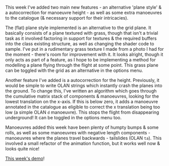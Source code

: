 This week I've added two main new features - an alternative 'plane style' & a autocorrection for manoeuvre height - as well as some extra manoeuvres to the catalogue (& necessary support for their intricacies).

The (flat) plane style implemented is an alternative to the grid plane. It basically consists of a plane textured with grass, though that isn't a trivial task as it involved factoring in support for textures & the required buffers into the class existing structure, as well as changing the shader code to sample. I've put in a rudimentary grass texture I made from a photo I had for the moment - there's room for improvement with it. It looks alright, though it only acts as part of a feature, as I hope to be implementing a method for modelling a plane flying through the flight at some point. This grass plane can be toggled with the grid as an alternative in the options menu.

Another feature I've added is a autocorrection for the height. Previously, it would be simple to write OLAN strings which instantly crash the planes into the ground. To change this, I've written an algorithm which goes through the cumulative matrix stack of components & manoeuvres, looking for the lowest translation on the x-axis. If this is below zero, it adds a manoeuvre annotated in the catalogue as eligible to correct the x translation being too low (a simple OLAN `d` manoeuvre). This stops the flight from disappearing underground! It can be toggled in the options menu too.

Manoeuvres added this week have been plenty of humpty bumps & some rolls, as well as some manoeuvres with negative length components - manoeuvres where the planes travel backwards - tailslides (OLAN `ta`). This involved a small refactor of the animation function, but it works well now & looks quite nice!

[This week's demo](https://www.youtube.com/watch?v=vgizaRQR02Q&feature=youtu.be)!

